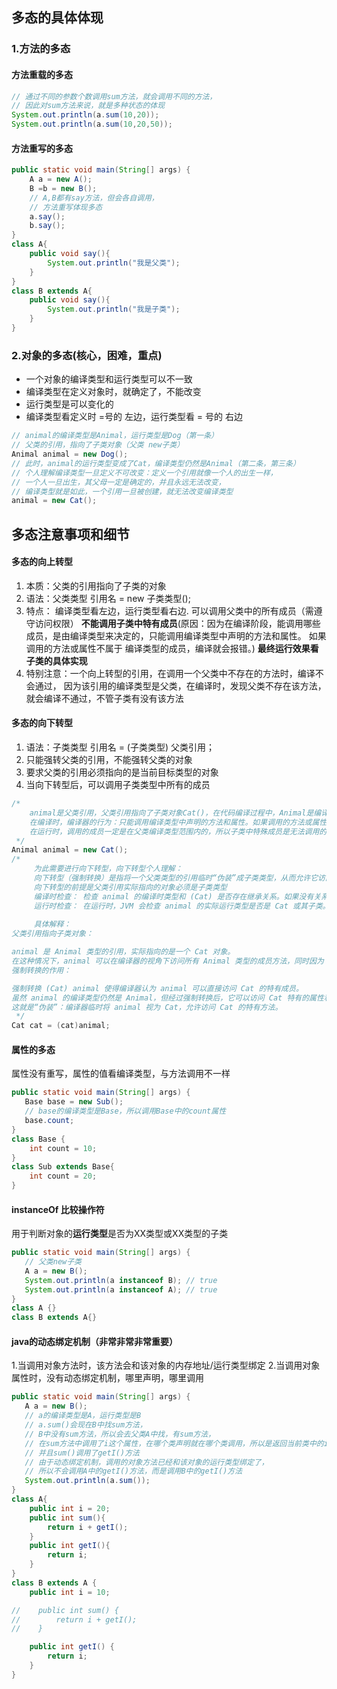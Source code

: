## 多态的具体体现
### 1.方法的多态

#### 方法重载的多态
```java
// 通过不同的参数个数调用sum方法，就会调用不同的方法，
// 因此对sum方法来说，就是多种状态的体现
System.out.println(a.sum(10,20));
System.out.println(a.sum(10,20,50));
```
#### 方法重写的多态
```java
public static void main(String[] args) {
    A a = new A();
    B =b = new B();
    // A,B都有say方法，但会各自调用，
    // 方法重写体现多态
    a.say();
    b.say();
}
class A{
    public void say(){
        System.out.println("我是父类");
    }
}
class B extends A{
    public void say(){
        System.out.println("我是子类");
    }
}
```
### 2.对象的多态(核心，困难，重点)
* 一个对象的编译类型和运行类型可以不一致
* 编译类型在定义对象时，就确定了，不能改变
* 运行类型是可以变化的
* 编译类型看定义时 =号的 左边，运行类型看 = 号的 右边
```java
// animal的编译类型是Animal，运行类型是Dog（第一条）
// 父类的引用，指向了子类对象（父类 new子类）
Animal animal = new Dog();
// 此时，animal的运行类型变成了Cat，编译类型仍然是Animal（第二条，第三条）
// 个人理解编译类型一旦定义不可改变：定义一个引用就像一个人的出生一样，
// 一个人一旦出生，其父母一定是确定的，并且永远无法改变，
// 编译类型就是如此，一个引用一旦被创建，就无法改变编译类型
animal = new Cat();
```
## 多态注意事项和细节
#### 多态的向上转型
1. 本质：父类的引用指向了子类的对象
2. 语法：父类类型 引用名 = new 子类类型();
3. 特点： 编译类型看左边，运行类型看右边.
   可以调用父类中的所有成员（需遵守访问权限）
   **不能调用子类中特有成员**(原因：因为在编译阶段，能调用哪些成员，是由编译类型来决定的，只能调用编译类型中声明的方法和属性。
   如果调用的方法或属性不属于 编译类型的成员，编译就会报错。)
   **最终运行效果看子类的具体实现**
4. 特别注意：一个向上转型的引用，在调用一个父类中不存在的方法时，编译不会通过，
   因为该引用的编译类型是父类，在编译时，发现父类不存在该方法，就会编译不通过，不管子类有没有该方法
#### 多态的向下转型
1. 语法：子类类型  引用名 =  (子类类型) 父类引用；
2. 只能强转父类的引用，不能强转父类的对象
3. 要求父类的引用必须指向的是当前目标类型的对象
4. 当向下转型后，可以调用子类类型中所有的成员
```java
/*
    animal是父类引用，父类引用指向了子类对象Cat()，在代码编译过程中，Animal是编译类型，Cat是运行类型
    在编译时，编译器的行为：只能调用编译类型中声明的方法和属性。如果调用的方法或属性不属于 Animal，编译就会报错。
    在运行时，调用的成员一定是在父类编译类型范围内的，所以子类中特殊成员是无法调用的。    
 */
Animal animal = new Cat();
/*
     为此需要进行向下转型，向下转型个人理解：
     向下转型（强制转换）是指将一个父类类型的引用临时“伪装”成子类类型，从而允许它访问子类特有的成员和方法，同时仍然保留对父类成员的访问。这种“欺骗”编译器的行为使得编译器认为这个引用可以操作子类的特有方法。
     向下转型的前提是父类引用实际指向的对象必须是子类类型
     编译时检查： 检查 animal 的编译时类型和 (Cat) 是否存在继承关系。如果没有关系，编译直接报错。
     运行时检查： 在运行时，JVM 会检查 animal 的实际运行类型是否是 Cat 或其子类。如果实际类型不匹配，会抛出 ClassCastException。
     
     具体解释：
父类引用指向子类对象：

animal 是 Animal 类型的引用，实际指向的是一个 Cat 对象。
在这种情况下，animal 可以在编译器的视角下访问所有 Animal 类型的成员方法，同时因为 animal 指向了 Cat 对象，还可以在运行时调用 Cat 特有的方法，如 meow()。
强制转换的作用：

强制转换 (Cat) animal 使得编译器认为 animal 可以直接访问 Cat 的特有成员。
虽然 animal 的编译类型仍然是 Animal，但经过强制转换后，它可以访问 Cat 特有的属性和方法，同时仍然拥有 Animal 类型的所有权限。
这就是“伪装”：编译器临时将 animal 视为 Cat，允许访问 Cat 的特有方法。
 */
Cat cat = (cat)animal;
```
#### 属性的多态
属性没有重写，属性的值看编译类型，与方法调用不一样
```java
public static void main(String[] args) {
   Base base = new Sub();
   // base的编译类型是Base，所以调用Base中的count属性
   base.count;
}
class Base {
    int count = 10;
}
class Sub extends Base{
    int count = 20;
}
```
#### instanceOf 比较操作符
用于判断对象的**运行类型**是否为XX类型或XX类型的子类
```java
public static void main(String[] args) {
   // 父类new子类
   A a = new B();
   System.out.println(a instanceof B); // true
   System.out.println(a instanceof A); // true
}
class A {}
class B extends A{}
```
#### java的动态绑定机制（非常非常非常重要）
1.当调用对象方法时，该方法会和该对象的内存地址/运行类型绑定
2.当调用对象属性时，没有动态绑定机制，哪里声明，哪里调用
```java
public static void main(String[] args) {
   A a = new B();
   // a的编译类型是A，运行类型是B
   // a.sum()会现在B中找sum方法，
   // B中没有sum方法，所以会去父类A中找，有sum方法，
   // 在sum方法中调用了i这个属性，在哪个类声明就在哪个类调用，所以是返回当前类中的i，即调用A的i
   // 并且sum()调用了getI()方法
   // 由于动态绑定机制，调用的对象方法已经和该对象的运行类型绑定了，
   // 所以不会调用A中的getI()方法，而是调用B中的getI()方法
   System.out.println(a.sum());
}
class A{
    public int i = 20;
    public int sum(){
        return i + getI();
    }
    public int getI(){
        return i;
    }
}
class B extends A {
    public int i = 10;

//    public int sum() {
//        return i + getI();
//    }

    public int getI() {
        return i;
    }
}
```